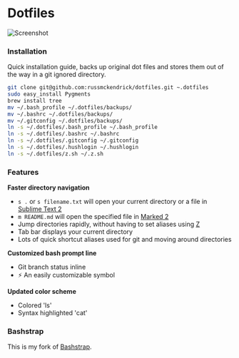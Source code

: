 # Dotfiles

![Screenshot](https://raw.github.com/russmckendrick/dotfiles/master/screenshot.png)

### Installation

Quick installation guide, backs up original dot files and stores them out of the way in a git ignored directory.

```bash
git clone git@github.com:russmckendrick/dotfiles.git ~.dotfiles
sudo easy_install Pygments
brew install tree
mv ~/.bash_profile ~/.dotfiles/backups/
mv ~/.bashrc ~/.dotfiles/backups/
mv ~/.gitconfig ~/.dotfiles/backups/
ln -s ~/.dotfiles/.bash_profile ~/.bash_profile 
ln -s ~/.dotfiles/.bashrc ~/.bashrc
ln -s ~/.dotfiles/.gitconfig ~/.gitconfig
ln -s ~/.dotfiles/.hushlogin ~/.hushlogin
ln -s ~/.dotfiles/z.sh ~/.z.sh
```

### Features

**Faster directory navigation**

- `s .` or `s filename.txt` will open your current directory or a file in [Sublime Text 2](http://www.sublimetext.com/2)
- `m README.md` will open the specified file in [Marked 2](http://marked2app.com/)
- Jump directories rapidly, without having to set aliases using [Z](https://github.com/rupa/z)
- Tab bar displays your current directory
- Lots of quick shortcut aliases used for git and moving around directories

**Customized bash prompt line**

- Git branch status inline
- ⚡ An easily customizable symbol

**Updated color scheme**

- Colored 'ls'
- Syntax highlighted 'cat'

### Bashstrap

This is my fork of [Bashstrap](https://github.com/barryclark/bashstrap).